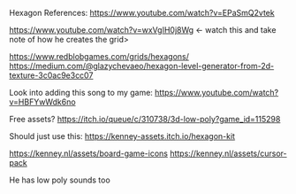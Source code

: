 





Hexagon References:
https://www.youtube.com/watch?v=EPaSmQ2vtek

https://www.youtube.com/watch?v=wxVgIH0j8Wg <- watch this and take note of how he creates the grid>

https://www.redblobgames.com/grids/hexagons/
https://medium.com/@glazychevaeo/hexagon-level-generator-from-2d-texture-3c0ac9e3cc07





Look into adding this song to my game:
https://www.youtube.com/watch?v=HBFYwWdk6no




Free assets?
https://itch.io/queue/c/310738/3d-low-poly?game_id=115298


Should just use this: https://kenney-assets.itch.io/hexagon-kit

https://kenney.nl/assets/board-game-icons
https://kenney.nl/assets/cursor-pack

He has low poly sounds too